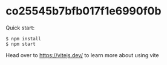 # co25545b7bfb017f1e6990f0b

Quick start:

```
$ npm install
$ npm start
```

Head over to https://vitejs.dev/ to learn more about using vite
